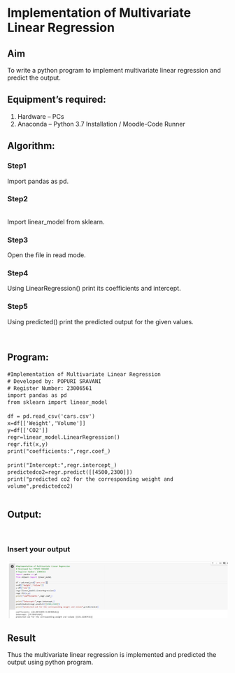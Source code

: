 # Implementation of Multivariate Linear Regression
## Aim
To write a python program to implement multivariate linear regression and predict the output.
## Equipment’s required:
1.	Hardware – PCs
2.	Anaconda – Python 3.7 Installation / Moodle-Code Runner
## Algorithm:
### Step1
Import pandas as pd.
<br>

### Step2
<br>
Import linear_model from sklearn.

### Step3
Open the file in read mode.
<br>

### Step4
Using LinearRegression() print its coefficients and intercept.
<br>

### Step5
Using predicted() print the predicted output for the given values.

<br>

## Program:


```
#Implementation of Multivariate Linear Regression
# Developed by: POPURI SRAVANI
# Register Number: 23006561
import pandas as pd
from sklearn import linear_model

df = pd.read_csv('cars.csv')
x=df[['Weight','Volume']]
y=df[['CO2']]
regr=linear_model.LinearRegression()
regr.fit(x,y)
print("coefficients:",regr.coef_)

print("Intercept:",regr.intercept_)
predictedco2=regr.predict([[4500,2300]])
print("predicted co2 for the corresponding weight and volume",predictedco2)


```
## Output:
<br>

### Insert your output


![Alt text](<2023-07-26 (3).png>)


## Result
Thus the multivariate linear regression is implemented and predicted the output using python program.